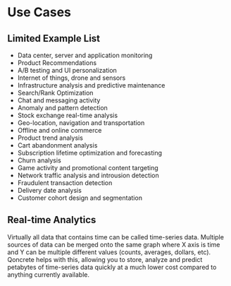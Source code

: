 # Use Cases


## Limited Example List

 * Data center, server and application monitoring
 * Product Recommendations
 * A/B testing and UI personalization
 * Internet of things, drone and sensors
 * Infrastructure analysis and predictive maintenance
 * Search/Rank Optimization
 * Chat and messaging activity
 * Anomaly and pattern detection
 * Stock exchange real-time analysis
 * Geo-location, navigation and transportation
 * Offline and online commerce
 * Product trend analysis
 * Cart abandonment analysis
 * Subscription lifetime optimization and forecasting
 * Churn analysis
 * Game activity and promotional content targeting
 * Network traffic analysis and introusion detection
 * Fraudulent transaction detection
 * Delivery date analysis
 * Customer cohort design and segmentation


## Real-time Analytics

Virtually all data that contains time can be called time-series data. Multiple sources of data can be merged onto the same graph where X axis is time and Y can be multiple different values (counts, averages, dollars, etc). Qoncrete helps with this, allowing you to store, analyze  and predict petabytes of time-series data quickly at a much lower cost compared to anything currently available.